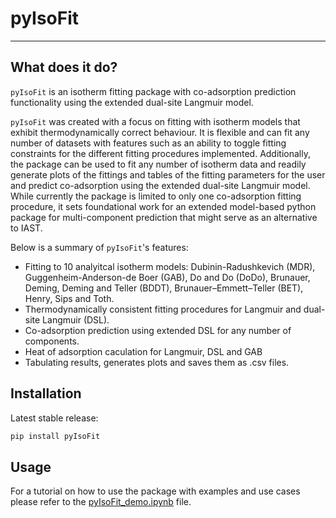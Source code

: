 # pyIsoFit
***
## What does it do?
`pyIsoFit` is an isotherm fitting package with co-adsorption prediction functionality using the extended dual-site Langmuir model.


`pyIsoFit` was created with a focus on fitting with isotherm models that exhibit thermodynamically correct behaviour. It is flexible and can fit any number of datasets with features such as an ability to toggle fitting constraints for the different fitting procedures implemented. Additionally, the package can be used to fit any number of isotherm data and readily generate plots of the fittings and tables of the fitting parameters for the user and predict co-adsorption using the extended dual-site Langmuir model. While currently the package is limited to only one co-adsorption fitting procedure, it sets foundational work for an extended model-based python package for multi-component prediction that might serve as an alternative to IAST.

Below is a summary of `pyIsoFit`'s features:

- Fitting to 10 analyitcal isotherm models: Dubinin-Radushkevich (MDR), Guggenheim-Anderson-de Boer (GAB), Do and Do (DoDo), Brunauer, Deming, Deming and Teller (BDDT), Brunauer–Emmett–Teller (BET), Henry, Sips and Toth.
- Thermodynamically consistent fitting procedures for Langmuir and dual-site Langmuir (DSL).
- Co-adsorption prediction using extended DSL for any number of components.
- Heat of adsorption caculation for Langmuir, DSL and GAB
- Tabulating results, generates plots and saves them as .csv files.

## Installation

Latest stable release:

```bash
pip install pyIsoFit
```

## Usage
For a tutorial on how to use the package with examples and use cases please refer to the [pyIsoFit_demo.ipynb](https://github.com/dominikpantak/pyIsoFit/blob/main/demo/pyIsofit_demo.ipynb) file.

